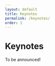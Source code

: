 ```yaml
---
layout: default
title: Keynotes
permalink: /keynotes/
order: 1
---
```

# Keynotes

To be announced!
